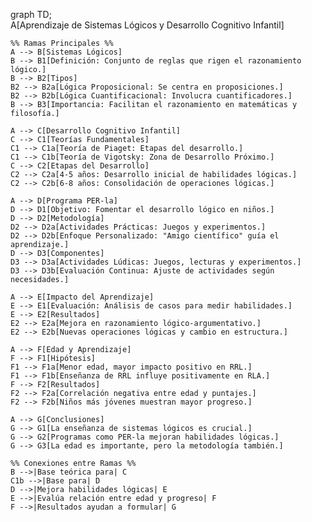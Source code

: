 graph TD;  
    A[Aprendizaje de Sistemas Lógicos y Desarrollo Cognitivo Infantil]   

    %% Ramas Principales %%  
    A --> B[Sistemas Lógicos]  
    B --> B1[Definición: Conjunto de reglas que rigen el razonamiento lógico.]  
    B --> B2[Tipos]  
    B2 --> B2a[Lógica Proposicional: Se centra en proposiciones.]  
    B2 --> B2b[Lógica Cuantificacional: Involucra cuantificadores.]  
    B --> B3[Importancia: Facilitan el razonamiento en matemáticas y filosofía.]  

    A --> C[Desarrollo Cognitivo Infantil]  
    C --> C1[Teorías Fundamentales]  
    C1 --> C1a[Teoría de Piaget: Etapas del desarrollo.]  
    C1 --> C1b[Teoría de Vigotsky: Zona de Desarrollo Próximo.]  
    C --> C2[Etapas del Desarrollo]  
    C2 --> C2a[4-5 años: Desarrollo inicial de habilidades lógicas.]  
    C2 --> C2b[6-8 años: Consolidación de operaciones lógicas.]  

    A --> D[Programa PER-la]  
    D --> D1[Objetivo: Fomentar el desarrollo lógico en niños.]  
    D --> D2[Metodología]  
    D2 --> D2a[Actividades Prácticas: Juegos y experimentos.]  
    D2 --> D2b[Enfoque Personalizado: "Amigo científico" guía el aprendizaje.]  
    D --> D3[Componentes]  
    D3 --> D3a[Actividades Lúdicas: Juegos, lecturas y experimentos.]  
    D3 --> D3b[Evaluación Continua: Ajuste de actividades según necesidades.]  

    A --> E[Impacto del Aprendizaje]  
    E --> E1[Evaluación: Análisis de casos para medir habilidades.]  
    E --> E2[Resultados]  
    E2 --> E2a[Mejora en razonamiento lógico-argumentativo.]  
    E2 --> E2b[Nuevas operaciones lógicas y cambio en estructura.]  

    A --> F[Edad y Aprendizaje]  
    F --> F1[Hipótesis]  
    F1 --> F1a[Menor edad, mayor impacto positivo en RRL.]  
    F1 --> F1b[Enseñanza de RRL influye positivamente en RLA.]  
    F --> F2[Resultados]  
    F2 --> F2a[Correlación negativa entre edad y puntajes.]  
    F2 --> F2b[Niños más jóvenes muestran mayor progreso.]  

    A --> G[Conclusiones]  
    G --> G1[La enseñanza de sistemas lógicos es crucial.]  
    G --> G2[Programas como PER-la mejoran habilidades lógicas.]  
    G --> G3[La edad es importante, pero la metodología también.]  

    %% Conexiones entre Ramas %%  
    B -->|Base teórica para| C  
    C1b -->|Base para| D  
    D -->|Mejora habilidades lógicas| E  
    E -->|Evalúa relación entre edad y progreso| F  
    F -->|Resultados ayudan a formular| G
